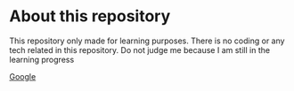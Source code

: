 # About this repository
This repository only made for learning purposes. There is no coding or any tech related in this repository. 
Do not judge me because I am still in the learning progress

[Google](https://www.google.com/)
